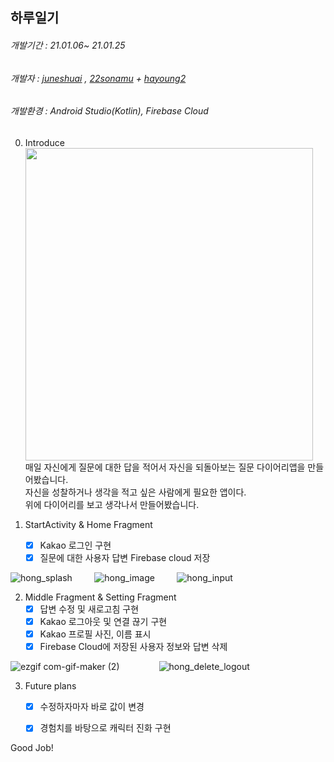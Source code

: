 ## 하루일기 

######				개발기간 : 21.01.06~ 21.01.25

###### 				개발자 :  [juneshuai](https://github.com/juneshuai) , [22sonamu](https://github.com/22sonamu)  + [hayoung2](https://github.com/hayoung2) 

######  			개발환경 : Android Studio(Kotlin), Firebase Cloud

0. Introduce <br>
   <img width="460" height="500" src="https://user-images.githubusercontent.com/67306008/105942515-b5714580-60a2-11eb-9957-d7dc682407d6.jpg">  
  매일 자신에게 질문에 대한 답을 적어서 자신을 되돌아보는 질문 다이어리앱을 만들어봤습니다.<br>자신을 성찰하거나 생각을 적고 싶은 사람에게 필요한 앱이다.  
  위에 다이어리를 보고 생각나서 만들어봤습니다.<br>
   
1. StartActivity & Home Fragment
   - [x] Kakao  로그인 구현
   - [x] 질문에 대한 사용자 답변 Firebase cloud  저장

![hong_splash](https://user-images.githubusercontent.com/39898938/105698368-1f75d780-5f49-11eb-8b24-4815fcd3c0c3.gif)  &nbsp; &nbsp; &nbsp; &nbsp; ![hong_image](https://user-images.githubusercontent.com/39898938/105698283-08cf8080-5f49-11eb-9684-baf7673e6cfc.gif)  &nbsp; &nbsp; &nbsp; &nbsp; ![hong_input](https://user-images.githubusercontent.com/39898938/105698322-1422ac00-5f49-11eb-8ad3-ddfe34bf156d.gif)  

2. Middle Fragment & Setting Fragment 
   - [x] 답변 수정 및 새로고침 구현
   - [x] Kakao 로그아웃 및 연결 끊기 구현 
   - [x] Kakao 프로필 사진, 이름 표시
   - [x] Firebase Cloud에 저장된 사용자 정보와 답변 삭제

![ezgif com-gif-maker (2)](https://user-images.githubusercontent.com/39898938/105698581-66fc6380-5f49-11eb-8814-d325adb24492.gif)   &nbsp; &nbsp; &nbsp; &nbsp;&nbsp; &nbsp; &nbsp; &nbsp;  ![hong_delete_logout](https://user-images.githubusercontent.com/39898938/105698218-eccbdf00-5f48-11eb-9c8e-16d115906f1e.gif)   

3. Future plans
   - [x] 수정하자마자 바로 값이 변경
   - [x] 경험치를 바탕으로 캐릭터 진화 구현
 









Good Job!
